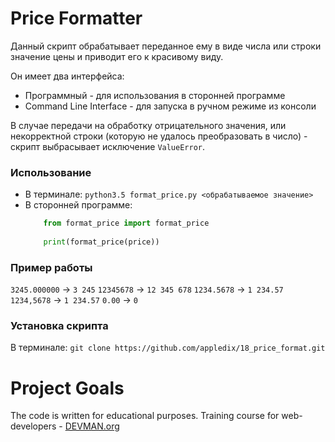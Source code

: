 # Price Formatter

Данный скрипт обрабатывает переданное ему в виде числа или строки значение цены и приводит его к красивому виду. 

Он имеет два интерфейса:
* Программный - для использования в сторонней программе
* Command Line Interface - для запуска в ручном режиме из консоли

В случае передачи на обработку отрицательного значения, или некорректной строки (которую не удалось преобразовать в число) - скрипт выбрасывает исключение `ValueError`.

### Использование
* В терминале: `python3.5 format_price.py <обрабатываемое значение>`
* В сторонней программе:
    ```python
        from format_price import format_price 
        
        print(format_price(price))
    ```
### Пример работы
`3245.000000` -> `3 245`
`12345678` -> `12 345 678`
`1234.5678` -> `1 234.57`
`1234,5678` -> `1 234.57`
`0.00` -> `0`

### Установка скрипта 
В терминале: `git clone https://github.com/appledix/18_price_format.git`

# Project Goals

The code is written for educational purposes. Training course for web-developers - [DEVMAN.org](https://devman.org)
